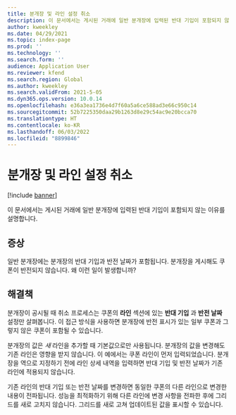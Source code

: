 ```yaml
---
title: 분개장 및 라인 설정 취소
description: 이 문서에서는 게시된 거래에 일반 분개장에 입력된 반대 기입이 포함되지 않는 이유를 설명합니다.
author: kweekley
ms.date: 04/29/2021
ms.topic: index-page
ms.prod: ''
ms.technology: ''
ms.search.form: ''
audience: Application User
ms.reviewer: kfend
ms.search.region: Global
ms.author: kweekley
ms.search.validFrom: 2021-5-05
ms.dyn365.ops.version: 10.0.14
ms.openlocfilehash: e36a3ea1736e4d7f60a5a6ce588ad3e66c950c14
ms.sourcegitcommit: 52b7225350daa29b1263d8e29c54ac9e20bcca70
ms.translationtype: HT
ms.contentlocale: ko-KR
ms.lasthandoff: 06/03/2022
ms.locfileid: "8899846"
---
```

# <a name="reverse-settings-on-journals-and-lines"></a>분개장 및 라인 설정 취소

[!include [banner](../includes/banner.md)]

이 문서에서는 게시된 거래에 일반 분개장에 입력된 반대 기입이 포함되지 않는 이유를 설명합니다.  

## <a name="symptom"></a>증상

일반 분개장에는 분개장의 반대 기입과 반전 날짜가 포함됩니다. 분개장을 게시해도 쿠폰이 반전되지 않습니다. 왜 이런 일이 발생합니까?

## <a name="resolution"></a>해결책

분개장이 공시될 때 취소 프로세스는 쿠폰의 **라인** 섹션에 있는 **반대 기입** 과 **반전 날짜** 설정만 살펴봅니다. 이 접근 방식을 사용하면 분개장에 반전 표시가 있는 일부 쿠폰과 그렇지 않은 쿠폰이 포함될 수 있습니다.

분개장의 값은 *새* 라인을 추가할 때 기본값으로만 사용됩니다. 분개장의 값을 변경해도 기존 라인은 영향을 받지 않습니다. 이 예에서는 쿠폰 라인이 먼저 입력되었습니다. 분개장을 역으로 지정하기 전에 라인 상세 내역을 입력하면 반대 기입 및 반전 날짜가 기존 라인에 적용되지 않습니다.

기존 라인의 반대 기입 또는 반전 날짜를 변경하면 동일한 쿠폰의 다른 라인으로 변경한 내용이 전파됩니다. 성능을 최적화하기 위해 다른 라인에 변경 사항을 전파한 후에 그리드를 새로 고치지 않습니다. 그리드를 새로 고쳐 업데이트된 값을 표시할 수 있습니다.


